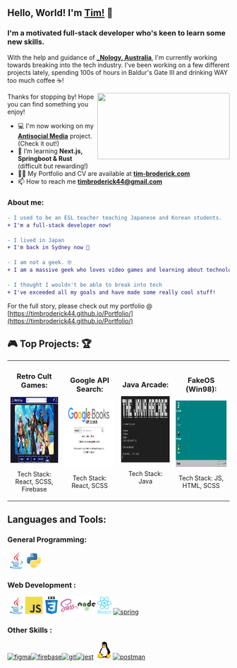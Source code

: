 <h2>Hello, World!  I'm <a href="https://tim-broderick.com/">Tim!</a> 👋 </h2>
<h3>I'm a motivated full-stack developer who's keen to learn some new skills.</h3>

<p>With the help and guidance of <strong><a href="https://au.nology.io/">_Nology, Australia</a></strong>, I'm currently working towards breaking into the tech industry. I've been working on a few different projects lately, spending 100s of hours in Baldur's Gate III and drinking WAY too much coffee ☕! </p>

<img align="right" height="150px" width="300px" src="https://media1.giphy.com/media/13HgwGsXF0aiGY/giphy.gif" />
<p>Thanks for stopping by! Hope you can find something you enjoy!</p>  

- 💻 I'm now working on my <strong><a href="https://github.com/TimBroderick44/antisocial-media">Antisocial Media</a></strong> project. (Check it out!)
- 🌱 I’m learning **Next.js, Springboot & Rust** (difficult but rewarding!)
- 👨‍💻 My Portfolio and CV are available at <strong><a href="https://tim-broderick.com/">tim-broderick.com</a></strong>
- 📫 How to reach me **timbroderick44@gmail.com**

<h3 align="left">About me:</h3>

```diff
- I used to be an ESL teacher teaching Japanese and Korean students.
+ I'm a full-stack developer now!

- I lived in Japan
+ I'm back in Sydney now 🦘

- I am not a geek. 🤓
+ I am a massive geek who loves video games and learning about technology.

- I thought I wouldn't be able to break into tech
+ I've exceeded all my goals and have made some really cool stuff!
```

For the full story, please check out my portfolio @ [https://timbroderick44.github.io/Portfolio/](https://timbroderick44.github.io/Portfolio/)

<h2 >🎮 Top Projects: 🏆</h2>

<table>
  <tr>
    <td>
      <h3 align="center"> Retro Cult Games: </h3>
        <a href="https://github.com/TimBroderick44/retro-cult-eshop">
          <img src="./homepage.PNG" width="250px" height="150px" alt="Retro Cult Games" />
        </a>
        <p align="center">Tech Stack: React, SCSS, Firebase </p>
    </td>
    <td>
      <h3 align="center"> Google API Search: </h3>
      <a href="https://github.com/TimBroderick44/google-books/tree/develop">
        <img src="./home.PNG" width="280px" height="150px" alt="Google Books API Search" />
      </a>
      <p align="center">Tech Stack: React, SCSS</p>
    </td>
    <td>
      <h3 align="center"> Java Arcade: </h3>
      <a href="https://github.com/TimBroderick44/Java-Arcade">
        <img src="./Start.PNG" width="250px" height="150px" height="100px" alt="Java Arcade" />
      </a>
      <p align="center">Tech Stack: Java </p>
    </td>
    <td>
      <h3 align="center"> FakeOS (Win98): </h3>
      <a href="https://github.com/TimBroderick44/fakeOS">
        <img src="./WIN98.PNG" width="250px" height="150px" alt="fakeOS" />
      </a>
      <p align="center">Tech Stack: JS, HTML, SCSS </p>
    </td>
  </tr>
</table>

<h2 align="left">Languages and Tools:</h3>

  <h3> General Programming: </h3>

 <a href="https://www.java.com" target="_blank" rel="noreferrer"><img src="https://raw.githubusercontent.com/devicons/devicon/master/icons/java/java-original.svg" alt="java" width="40" height="40"/></a><a href="https://www.python.org" target="_blank" rel="noreferrer"><img src="https://raw.githubusercontent.com/devicons/devicon/master/icons/python/python-original.svg" alt="python" width="40" height="40"/></a>

  <h3> Web Development : </h3>

 <a href="https://www.java.com" target="_blank" rel="noreferrer"><img src="https://raw.githubusercontent.com/devicons/devicon/master/icons/java/java-original.svg" alt="java" width="40" height="40"/></a><a href="https://developer.mozilla.org/en-US/docs/Web/JavaScript" target="_blank" rel="noreferrer"><img src="https://raw.githubusercontent.com/devicons/devicon/master/icons/javascript/javascript-original.svg" alt="javascript" width="40" height="40"/></a><a href="https://www.w3schools.com/css/" target="_blank" rel="noreferrer"><img src="https://raw.githubusercontent.com/devicons/devicon/master/icons/css3/css3-original-wordmark.svg" alt="css3" width="40" height="40"/></a><a href="https://sass-lang.com" target="_blank" rel="noreferrer"><img src="https://raw.githubusercontent.com/devicons/devicon/master/icons/sass/sass-original.svg" alt="sass" width="40" height="40"/></a><a href="https://nodejs.org" target="_blank" rel="noreferrer"><img src="https://raw.githubusercontent.com/devicons/devicon/master/icons/nodejs/nodejs-original-wordmark.svg" alt="nodejs" width="40" height="40"/></a><a href="https://reactjs.org/" target="_blank" rel="noreferrer"><img src="https://raw.githubusercontent.com/devicons/devicon/master/icons/react/react-original-wordmark.svg" alt="react" width="40" height="40"/></a><a href="https://spring.io/" target="_blank" rel="noreferrer"><img src="https://www.vectorlogo.zone/logos/springio/springio-icon.svg" alt="spring" width="40" height="40"/></a>  

  <h3> Other Skills : </h3>

<a href="https://www.figma.com/" target="_blank" rel="noreferrer"><img src="https://www.vectorlogo.zone/logos/figma/figma-icon.svg" alt="figma" width="40" height="40"/></a><a href="https://firebase.google.com/" target="_blank" rel="noreferrer"><img src="https://www.vectorlogo.zone/logos/firebase/firebase-icon.svg" alt="firebase" width="40" height="40"/></a><a href="https://git-scm.com/" target="_blank" rel="noreferrer"><img src="https://www.vectorlogo.zone/logos/git-scm/git-scm-icon.svg" alt="git" width="40" height="40"/></a><a href="https://jestjs.io" target="_blank" rel="noreferrer"><img src="https://www.vectorlogo.zone/logos/jestjsio/jestjsio-icon.svg" alt="jest" width="40" height="40"/></a> 
<a href="https://www.linux.org/" target="_blank" rel="noreferrer"><img src="https://raw.githubusercontent.com/devicons/devicon/master/icons/linux/linux-original.svg" alt="linux" width="40" height="40"/></a><a href="https://postman.com" target="_blank" rel="noreferrer"><img src="https://www.vectorlogo.zone/logos/getpostman/getpostman-icon.svg" alt="postman" width="40" height="40"/></a>

 

 

 
